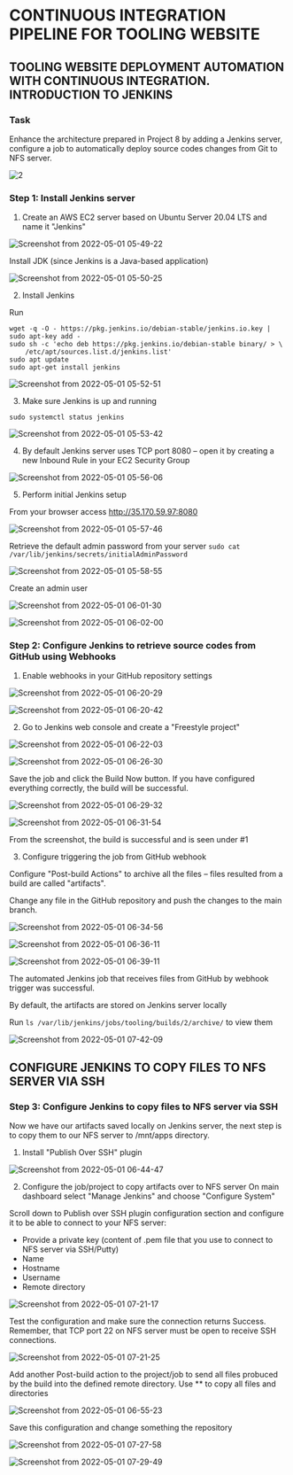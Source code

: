 # CONTINUOUS INTEGRATION PIPELINE FOR TOOLING WEBSITE
## TOOLING WEBSITE DEPLOYMENT AUTOMATION WITH CONTINUOUS INTEGRATION. INTRODUCTION TO JENKINS

### Task
Enhance the architecture prepared in Project 8 by adding a Jenkins server, configure a job to automatically deploy source codes changes from Git to NFS server.

![2](https://user-images.githubusercontent.com/34113547/166131266-b4f9beaa-bd83-4c87-bf52-62b31bb812ad.png)


### Step 1: Install Jenkins server

1. Create an AWS EC2 server based on Ubuntu Server 20.04 LTS and name it "Jenkins"

![Screenshot from 2022-05-01 05-49-22](https://user-images.githubusercontent.com/34113547/166133621-fa3658e9-787a-4755-8787-bf4e90598c2c.png)

Install JDK (since Jenkins is a Java-based application)

![Screenshot from 2022-05-01 05-50-25](https://user-images.githubusercontent.com/34113547/166133629-78341a14-6f4b-495b-90c9-90d36c12e820.png)


2. Install Jenkins

Run 
```
wget -q -O - https://pkg.jenkins.io/debian-stable/jenkins.io.key | sudo apt-key add -
sudo sh -c 'echo deb https://pkg.jenkins.io/debian-stable binary/ > \
    /etc/apt/sources.list.d/jenkins.list'
sudo apt update
sudo apt-get install jenkins
```
![Screenshot from 2022-05-01 05-52-51](https://user-images.githubusercontent.com/34113547/166133639-a2571301-fe2d-4500-870c-f45dae7bd4b8.png)


3. Make sure Jenkins is up and running

`sudo systemctl status jenkins`

![Screenshot from 2022-05-01 05-53-42](https://user-images.githubusercontent.com/34113547/166133642-c5d82fd2-6a9c-4f5d-9a97-fa94201922c8.png)


4. By default Jenkins server uses TCP port 8080 – open it by creating a new Inbound Rule in your EC2 Security Group

![Screenshot from 2022-05-01 05-56-06](https://user-images.githubusercontent.com/34113547/166133664-e19aa3dd-8480-4733-af33-449318ec4051.png)


5. Perform initial Jenkins setup

From your browser access http://35.170.59.97:8080

![Screenshot from 2022-05-01 05-57-46](https://user-images.githubusercontent.com/34113547/166133675-d73b7c9f-86ac-4de1-9e94-97e7f88ff3c0.png)

Retrieve the default admin password from your server
`sudo cat /var/lib/jenkins/secrets/initialAdminPassword`

![Screenshot from 2022-05-01 05-58-55](https://user-images.githubusercontent.com/34113547/166133689-23ff544f-94e1-491a-b7ab-cac9cbbb73aa.png)

Create an admin user

![Screenshot from 2022-05-01 06-01-30](https://user-images.githubusercontent.com/34113547/166133701-afd3981a-6df8-4568-854c-c320df105d77.png)

![Screenshot from 2022-05-01 06-02-00](https://user-images.githubusercontent.com/34113547/166133707-190f1dd7-69a5-4b87-8c96-945b2045ed23.png)



### Step 2: Configure Jenkins to retrieve source codes from GitHub using Webhooks

1. Enable webhooks in your GitHub repository settings

![Screenshot from 2022-05-01 06-20-29](https://user-images.githubusercontent.com/34113547/166133715-44fc1dea-b600-4384-b3d1-9804b9be2502.png)

![Screenshot from 2022-05-01 06-20-42](https://user-images.githubusercontent.com/34113547/166133722-3862df4a-beb0-4962-814c-8b571a8afc1d.png)


2. Go to Jenkins web console and create a "Freestyle project"

![Screenshot from 2022-05-01 06-22-03](https://user-images.githubusercontent.com/34113547/166133731-1dc10bcf-e0ed-41a6-92bc-64b7482b2865.png)

![Screenshot from 2022-05-01 06-26-30](https://user-images.githubusercontent.com/34113547/166133738-39a97e21-e285-4acb-9fb4-3896df0f6c53.png)

Save the job and click the Build Now button. If you have configured everything correctly, the build will be successful.

![Screenshot from 2022-05-01 06-29-32](https://user-images.githubusercontent.com/34113547/166133745-166896fc-a1f7-4889-95e7-82326cee079e.png)

![Screenshot from 2022-05-01 06-31-54](https://user-images.githubusercontent.com/34113547/166133748-4c63a973-2de2-4854-bb30-e21426fbd5af.png)

From the screenshot, the build is successful and is seen under #1


3. Configure triggering the job from GitHub webhook

Configure "Post-build Actions" to archive all the files – files resulted from a build are called "artifacts".

Change any file in the GitHub repository and push the changes to the main branch.

![Screenshot from 2022-05-01 06-34-56](https://user-images.githubusercontent.com/34113547/166133764-4ff16a59-d169-4071-b66a-41e6a60292e0.png)

![Screenshot from 2022-05-01 06-36-11](https://user-images.githubusercontent.com/34113547/166133771-a40ff696-9d04-407d-98f3-6e7853e6f011.png)

![Screenshot from 2022-05-01 06-39-11](https://user-images.githubusercontent.com/34113547/166133776-1d5e805e-16d6-4bec-8751-a1c2fb12f65e.png)

The automated Jenkins job that receives files from GitHub by webhook trigger was successful.

By default, the artifacts are stored on Jenkins server locally

Run `ls /var/lib/jenkins/jobs/tooling/builds/2/archive/` to view them

![Screenshot from 2022-05-01 07-42-09](https://user-images.githubusercontent.com/34113547/166133808-4cc942cf-a983-4b8d-a793-2d4ae71f5de4.png)


## CONFIGURE JENKINS TO COPY FILES TO NFS SERVER VIA SSH


### Step 3: Configure Jenkins to copy files to NFS server via SSH

Now we have our artifacts saved locally on Jenkins server, the next step is to copy them to our NFS server to /mnt/apps directory.

1. Install "Publish Over SSH" plugin

![Screenshot from 2022-05-01 06-44-47](https://user-images.githubusercontent.com/34113547/166133822-08f2cb04-9fac-446e-9b8d-c270c56da917.png)

2. Configure the job/project to copy artifacts over to NFS server
On main dashboard select "Manage Jenkins" and choose "Configure System"

Scroll down to Publish over SSH plugin configuration section and configure it to be able to connect to your NFS server:

* Provide a private key (content of .pem file that you use to connect to NFS server via SSH/Putty)
* Name
* Hostname
* Username
* Remote directory

![Screenshot from 2022-05-01 07-21-17](https://user-images.githubusercontent.com/34113547/166133848-ff8fce2d-92f3-4749-aac0-c79a5aa9394d.png)

Test the configuration and make sure the connection returns Success. Remember, that TCP port 22 on NFS server must be open to receive SSH connections.

![Screenshot from 2022-05-01 07-21-25](https://user-images.githubusercontent.com/34113547/166133853-72819b95-8dd8-472e-b581-2b6f533d7831.png)

Add another Post-build action to the project/job to send all files probuced by the build into the defined remote directory. Use ** to copy all files and directories

![Screenshot from 2022-05-01 06-55-23](https://user-images.githubusercontent.com/34113547/166134089-29364d17-5144-486a-901c-f88600fd09a1.png)

Save this configuration and change something the repository

![Screenshot from 2022-05-01 07-27-58](https://user-images.githubusercontent.com/34113547/166133858-d30e2e90-bdd9-4298-93ed-56abd6fc7712.png)

![Screenshot from 2022-05-01 07-29-49](https://user-images.githubusercontent.com/34113547/166133883-72b9b430-7e3a-43f9-a75d-1f008a953259.png)
